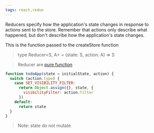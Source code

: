 ```yaml
---
tags: react,redux
---
```

Reducers specify how the application's state changes in response to actions sent to the store. Remember that actions only describe what happened, but don't describe how the application's state changes.

This is the function passed to the createStore function
>type Reducer<S, A> = (state: S, action: A) => S

>Reducer are [pure function](../programming/pure-function.html)

```javascript
function todoApp(state = initialState, action) {
  switch (action.type) {
    case SET_VISIBILITY_FILTER:
      return Object.assign({}, state, {
        visibilityFilter: action.filter
      })
    default:
      return state
  }
}
```

> Note: state do not mutate